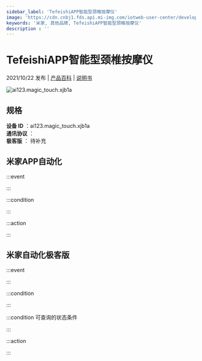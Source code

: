 ```yaml
---
sidebar_label: 'TefeishiAPP智能型颈椎按摩仪'
image: 'https://cdn.cnbj1.fds.api.mi-img.com/iotweb-user-center/developer_1679047957484yXT47uRg.png?GalaxyAccessKeyId=AKVGLQWBOVIRQ3XLEW&Expires=9223372036854775807&Signature=2TN/v8Gouwar/SOcD02O3N97rE8='
keywords: '米家, 其他品牌, TefeishiAPP智能型颈椎按摩仪'
description : ''
---
```

# TefeishiAPP智能型颈椎按摩仪

2021/10/22 发布 | [产品百科](https://home.mi.com/webapp/content/baike/product/index.html?model=ai123.magic_touch.xjb1a/) | [说明书](https://home.mi.com/views/introduction.html?model=ai123.magic_touch.xjb1a&region=cn)

![ai123.magic_touch.xjb1a](https://cdn.cnbj1.fds.api.mi-img.com/iotweb-user-center/developer_1679047957484yXT47uRg.png?GalaxyAccessKeyId=AKVGLQWBOVIRQ3XLEW&Expires=9223372036854775807&Signature=2TN/v8Gouwar/SOcD02O3N97rE8=)

## 规格  
> 
**设备 ID** ：ai123.magic_touch.xjb1a  
**通讯协议** ：  
**极客版**  ： 待补充 


## 米家APP自动化  

:::event  

:::

:::condition  

:::

:::action   

:::

## 米家自动化极客版  

:::event  

:::

:::condition  

:::

:::condition 可查询的状态条件  

:::

:::action  

:::

        
